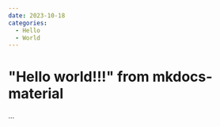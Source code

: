 ```yaml
---
date: 2023-10-18
categories:
  - Hello
  - World
---
```


# "Hello world!!!" from mkdocs-material

...
